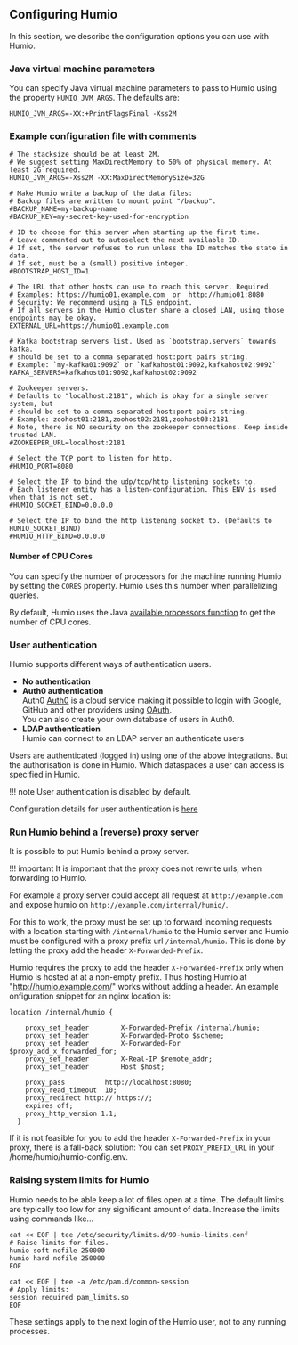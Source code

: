 ## Configuring Humio
In this section, we describe the configuration options you can use with Humio.


### Java virtual machine parameters
You can specify Java virtual machine parameters to pass to Humio using the property `HUMIO_JVM_ARGS`. The defaults are:
```
HUMIO_JVM_ARGS=-XX:+PrintFlagsFinal -Xss2M
```


### Example configuration file with comments
```
# The stacksize should be at least 2M.
# We suggest setting MaxDirectMemory to 50% of physical memory. At least 2G required.
HUMIO_JVM_ARGS=-Xss2M -XX:MaxDirectMemorySize=32G

# Make Humio write a backup of the data files:
# Backup files are written to mount point "/backup".
#BACKUP_NAME=my-backup-name
#BACKUP_KEY=my-secret-key-used-for-encryption

# ID to choose for this server when starting up the first time.
# Leave commented out to autoselect the next available ID.
# If set, the server refuses to run unless the ID matches the state in data.
# If set, must be a (small) positive integer.
#BOOTSTRAP_HOST_ID=1

# The URL that other hosts can use to reach this server. Required.
# Examples: https://humio01.example.com  or  http://humio01:8080
# Security: We recommend using a TLS endpoint.
# If all servers in the Humio cluster share a closed LAN, using those endpoints may be okay.
EXTERNAL_URL=https://humio01.example.com

# Kafka bootstrap servers list. Used as `bootstrap.servers` towards kafka.
# should be set to a comma separated host:port pairs string.
# Example: `my-kafka01:9092` or `kafkahost01:9092,kafkahost02:9092`
KAFKA_SERVERS=kafkahost01:9092,kafkahost02:9092

# Zookeeper servers.
# Defaults to "localhost:2181", which is okay for a single server system, but
# should be set to a comma separated host:port pairs string.
# Example: zoohost01:2181,zoohost02:2181,zoohost03:2181
# Note, there is NO security on the zookeeper connections. Keep inside trusted LAN.
#ZOOKEEPER_URL=localhost:2181

# Select the TCP port to listen for http.
#HUMIO_PORT=8080

# Select the IP to bind the udp/tcp/http listening sockets to.
# Each listener entity has a listen-configuration. This ENV is used when that is not set.
#HUMIO_SOCKET_BIND=0.0.0.0

# Select the IP to bind the http listening socket to. (Defaults to HUMIO_SOCKET_BIND)
#HUMIO_HTTP_BIND=0.0.0.0

```

#### Number of CPU Cores
You can specify the number of processors for the machine running Humio by setting the `CORES` property.
Humio uses this number when parallelizing queries.

By default, Humio uses the Java [available processors function](https://docs.oracle.com/javase/8/docs/api/java/lang/Runtime.html#availableProcessors--) to get the number of CPU cores.

### User authentication

Humio supports different ways of authentication users.

* __No authentication__
* __Auth0 authentication__   
   Auth0 [Auth0](https://auth0.com/) is a cloud service making it possible to login with Google, GitHub and other providers using [OAuth](https://en.wikipedia.org/wiki/OAuth).  
   You can also create your own database of users in Auth0.
* __LDAP authentication__  
   Humio can connect to an LDAP server an authenticate users
     
Users are authenticated (logged in) using one of the above integrations. But the authorisation is done in Humio. Which dataspaces a user can access is specified in Humio. 

!!! note
    User authentication is disabled by default.
    
Configuration details for user authentication is [here](/installation/authentication.md)

### Run Humio behind a (reverse) proxy server
It is possible to put Humio behind a proxy server. 

!!! important
    It is important that the proxy does not rewrite urls, when forwarding to Humio.

For example a proxy server could accept all request at `http://example.com` and expose humio on `http://example.com/internal/humio/`.

For this to work, the proxy must be set up to forward incoming requests with a location starting with `/internal/humio` to the Humio server and 
Humio must be configured with a proxy prefix url `/internal/humio`. This is done by letting the proxy add the header `X-Forwarded-Prefix`.

Humio requires the proxy to add the header `X-Forwarded-Prefix` only when Humio is hosted at at a non-empty prefix.
Thus hosting Humio at "http://humio.example.com/" works without adding a header. An example onfiguration snippet for an nginx location is:


```
location /internal/humio {

    proxy_set_header        X-Forwarded-Prefix /internal/humio;
    proxy_set_header        X-Forwarded-Proto $scheme;
    proxy_set_header        X-Forwarded-For $proxy_add_x_forwarded_for;
    proxy_set_header        X-Real-IP $remote_addr;
    proxy_set_header        Host $host;

    proxy_pass          http://localhost:8080;
    proxy_read_timeout  10;
    proxy_redirect http:// https://;
    expires off;
    proxy_http_version 1.1;
  }
```

If it is not feasible for you to add the header `X-Forwarded-Prefix` in your proxy, there is a fall-back solution: You can set `PROXY_PREFIX_URL` in your /home/humio/humio-config.env.

### Raising system limits for Humio

Humio needs to be able keep a lot of files open at a time. The default limits are typically too low for any significant amount of data. Increase the limits using commands like...

    cat << EOF | tee /etc/security/limits.d/99-humio-limits.conf
    # Raise limits for files.
    humio soft nofile 250000
    humio hard nofile 250000
    EOF

    cat << EOF | tee -a /etc/pam.d/common-session
    # Apply limits:
    session required pam_limits.so
    EOF

These settings apply to the next login of the Humio user, not to any running processes.

